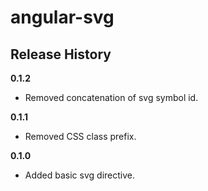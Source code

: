 # angular-svg

## Release History

__0.1.2__

  * Removed concatenation of svg symbol id.

__0.1.1__

  * Removed CSS class prefix.

__0.1.0__

  * Added basic svg directive.